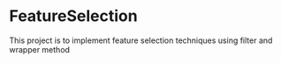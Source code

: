 # FeatureSelection
This project is to implement feature selection techniques using filter and wrapper method
